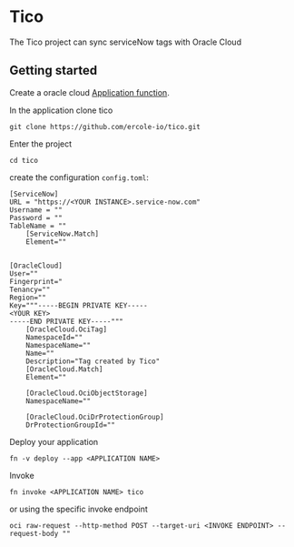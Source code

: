# Tico
The Tico project can sync serviceNow tags with Oracle Cloud

## Getting started
Create a oracle cloud [Application function](https://docs.oracle.com/en-us/iaas/Content/Functions/Tasks/functionscreatingfirst.htm).

In the application clone tico

```
git clone https://github.com/ercole-io/tico.git
```

Enter the project

```
cd tico
```
 
create the configuration `config.toml`:

```
[ServiceNow]
URL = "https://<YOUR INSTANCE>.service-now.com"
Username = ""
Password = ""
TableName = ""
    [ServiceNow.Match]
    Element=""


[OracleCloud]
User=""
Fingerprint="
Tenancy=""
Region=""
Key="""-----BEGIN PRIVATE KEY-----
<YOUR KEY>
-----END PRIVATE KEY-----"""
    [OracleCloud.OciTag]
    NamespaceId=""
    NamespaceName=""
    Name=""
    Description="Tag created by Tico"
    [OracleCloud.Match]
    Element=""

    [OracleCloud.OciObjectStorage]
    NamespaceName=""

    [OracleCloud.OciDrProtectionGroup]
    DrProtectionGroupId=""
```

Deploy your application

```
fn -v deploy --app <APPLICATION NAME>
```

Invoke

```
fn invoke <APPLICATION NAME> tico
```

or using the specific invoke endpoint

```
oci raw-request --http-method POST --target-uri <INVOKE ENDPOINT> --request-body ""
```
